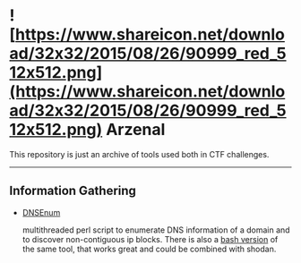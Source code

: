 # ![https://www.shareicon.net/download/32x32/2015/08/26/90999_red_512x512.png](https://www.shareicon.net/download/32x32/2015/08/26/90999_red_512x512.png) Arzenal 

This repository is just an archive of tools used both in CTF challenges.

--------------

Information Gathering
---------------------
* [DNSEnum](https://github.com/fwaeytens/dnsenum)

    multithreaded perl script to enumerate DNS information of a domain and to discover non-contiguous ip blocks.
    There is also a [bash version](https://github.com/theMiddleBlue/DNSenum) of the same tool, that works great and could be    combined with shodan.    
